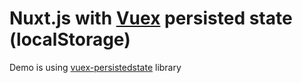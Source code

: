 # Nuxt.js with [Vuex](https://vuex.vuejs.org/) persisted state (localStorage)


Demo is using [vuex-persistedstate](https://github.com/robinvdvleuten/vuex-persistedstate) library
